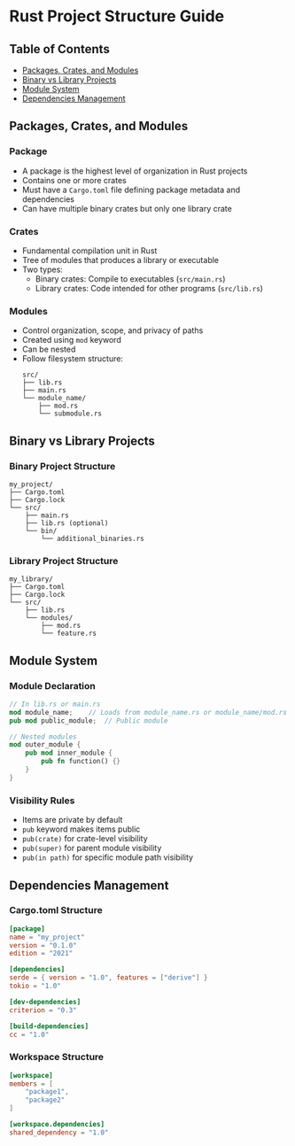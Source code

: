 # Rust Project Structure Guide

## Table of Contents
- [Packages, Crates, and Modules](#packages-crates-and-modules)
- [Binary vs Library Projects](#binary-vs-library-projects)
- [Module System](#module-system)
- [Dependencies Management](#dependencies-management)

## Packages, Crates, and Modules

### Package
- A package is the highest level of organization in Rust projects
- Contains one or more crates
- Must have a `Cargo.toml` file defining package metadata and dependencies
- Can have multiple binary crates but only one library crate

### Crates
- Fundamental compilation unit in Rust
- Tree of modules that produces a library or executable
- Two types:
  - Binary crates: Compile to executables (`src/main.rs`)
  - Library crates: Code intended for other programs (`src/lib.rs`)

### Modules
- Control organization, scope, and privacy of paths
- Created using `mod` keyword
- Can be nested
- Follow filesystem structure:
  ```
  src/
  ├── lib.rs
  ├── main.rs
  └── module_name/
      ├── mod.rs
      └── submodule.rs
  ```

## Binary vs Library Projects

### Binary Project Structure
```
my_project/
├── Cargo.toml
├── Cargo.lock
└── src/
    ├── main.rs
    ├── lib.rs (optional)
    └── bin/
        └── additional_binaries.rs
```

### Library Project Structure
```
my_library/
├── Cargo.toml
├── Cargo.lock
└── src/
    ├── lib.rs
    └── modules/
        ├── mod.rs
        └── feature.rs
```

## Module System

### Module Declaration
```rust
// In lib.rs or main.rs
mod module_name;    // Loads from module_name.rs or module_name/mod.rs
pub mod public_module;  // Public module

// Nested modules
mod outer_module {
    pub mod inner_module {
        pub fn function() {}
    }
}
```

### Visibility Rules
- Items are private by default
- `pub` keyword makes items public
- `pub(crate)` for crate-level visibility
- `pub(super)` for parent module visibility
- `pub(in path)` for specific module path visibility

## Dependencies Management

### Cargo.toml Structure
```toml
[package]
name = "my_project"
version = "0.1.0"
edition = "2021"

[dependencies]
serde = { version = "1.0", features = ["derive"] }
tokio = "1.0"

[dev-dependencies]
criterion = "0.3"

[build-dependencies]
cc = "1.0"
```

### Workspace Structure
```toml
[workspace]
members = [
    "package1",
    "package2"
]

[workspace.dependencies]
shared_dependency = "1.0"
```